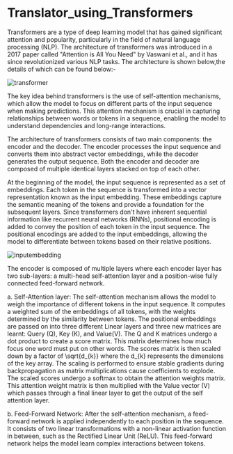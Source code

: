 # Translator_using_Transformers

Transformers are a type of deep learning model that has gained significant attention and popularity, particularly in the field of natural language processing (NLP). The architecture of transformers was introduced in a 2017 paper called "Attention is All You Need" by Vaswani et al., and it has since revolutionized various NLP tasks. The architecture is shown below,the details of which can be found below:-

![transformer](https://github.com/madarshb19/Translator_using_Transformers/assets/70708225/fc03d9eb-0707-4f28-bfae-b6f681451e3e)


The key idea behind transformers is the use of self-attention mechanisms, which allow the model to focus on different parts of the input sequence when making predictions. This attention mechanism is crucial in capturing relationships between words or tokens in a sequence, enabling the model to understand dependencies and long-range interactions.

The architecture of transformers consists of two main components: the encoder and the decoder. The encoder processes the input sequence and converts them into abstract vector embeddings, while the decoder generates the output sequence. Both the encoder and decoder are composed of multiple identical layers stacked on top of each other.

At the beginning of the model, the input sequence is represented as a set of embeddings. Each token in the sequence is transformed into a vector representation known as the input embedding. These embeddings capture the semantic meaning of the tokens and provide a foundation for the subsequent layers. Since transformers don't have inherent sequential information like recurrent neural networks (RNNs), positional encoding is added to convey the position of each token in the input sequence. The positional encodings are added to the input embeddings, allowing the model to differentiate between tokens based on their relative positions.

![inputembedding](https://github.com/madarshb19/Translator_using_Transformers/assets/70708225/32f490f2-8434-4488-b5c8-05d154cf6073)

The encoder is composed of multiple layers where each encoder layer has two sub-layers: a multi-head self-attention layer and a position-wise fully connected feed-forward network.

a. Self-Attention layer: The self-attention mechanism allows the model to weigh the importance of different tokens in the input sequence. It computes a weighted sum of the embeddings of all tokens, with the weights determined by the similarity between tokens. The positional embeddings are passed on into three different Linear layers and three new matrices are learnt: Query (Q), Key (K), and Value(V). The Q and K matrices undergo a dot product to create a score matrix. This matrix determines how much focus one word must put on other words. The scores matrix is then scaled down by a factor of \sqrt{d_{k}} where the d_{k} represents the dimensions of the key array. The scaling is performed to ensure stable gradients during backpropagation as matrix multiplications cause coefficients to explode. The scaled scores undergo a softmax to obtain the attention weights matrix. This attention weight matrix is then multiplied with the Value vector (V) which passes through a final linear layer to get the output of the self attention layer.  

b. Feed-Forward Network: After the self-attention mechanism, a feed-forward network is applied independently to each position in the sequence. It consists of two linear transformations with a non-linear activation function in between, such as the Rectified Linear Unit (ReLU). This feed-forward network helps the model learn complex interactions between tokens.

